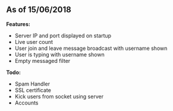 As of 15/06/2018
-----------------------------------------------------------------------
**Features:**
 + Server IP and port displayed on startup
 + Live user count
 + User join and leave message broadcast with username shown
 + User is typing with username shown
 + Empty messaged filter

**Todo:**
 + Spam Handler
 + SSL certificate
 + Kick users from socket using server
 + Accounts

